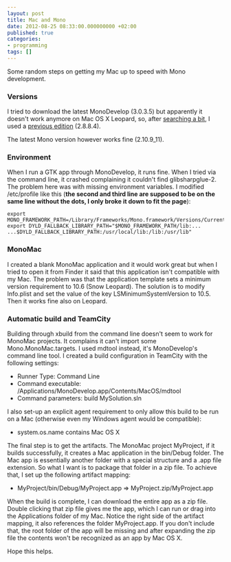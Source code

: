 ```yaml
---
layout: post
title: Mac and Mono
date: 2012-08-25 08:33:00.000000000 +02:00
published: true
categories:
- programming
tags: []
---
```


Some random steps on getting my Mac up to speed with Mono development.

### Versions

I tried to download the latest MonoDevelop (3.0.3.5) but apparently it doesn't work anymore on Mac OS X Leopard, so, after <a href="http://stackoverflow.com/questions/10590268/how-to-download-older-version-of-monodevelop">searching a bit</a>, I used a <a href="http://download.xamarin.com/monodevelop/Mac/MonoDevelop-2.8.8.4.dmg">previous edition</a> (2.8.8.4).

The latest Mono version however works fine (2.10.9_11).
<h3>Environment</h3>

When I run a GTK app through MonoDevelop, it runs fine. When I tried via the command line, it crashed complaining it couldn't find glibsharpglue-2. The problem here was with missing environment variables. I modified /etc/profile like this (<strong>the second and third line are supposed to be on the same line without the dots, I only broke it down to fit the page</strong>):

```
export MONO_FRAMEWORK_PATH=/Library/Frameworks/Mono.framework/Versions/Current
export DYLD_FALLBACK_LIBRARY_PATH="$MONO_FRAMEWORK_PATH/lib:...
...$DYLD_FALLBACK_LIBRARY_PATH:/usr/local/lib:/lib:/usr/lib"
```

<h3>MonoMac</h3>

I created a blank MonoMac application and it would work great but when I tried to open it from Finder it said that this application isn't compatible with my Mac. The problem was that the application template sets a minimum version requirement to 10.6 (Snow Leopard). The solution is to modify Info.plist and set the value of the key LSMinimumSystemVersion to 10.5. Then it works fine also on Leopard.
<h3>Automatic build and TeamCity</h3>

Building through xbuild from the command line doesn't seem to work for MonoMac projects. It complains it can't import some Mono.MonoMac.targets. I used mdtool instead, it's MonoDevelop's command line tool. I created a build configuration in TeamCity with the following settings:
<ul>
<li>Runner Type: Command Line</li>
<li>Command executable: /Applications/MonoDevelop.app/Contents/MacOS/mdtool</li>
<li>Command parameters: build MySolution.sln</li>
</ul>

I also set-up an explicit agent requirement to only allow this build to be run on a Mac (otherwise even my Windows agent would be compatible):
<ul>
<li>system.os.name contains Mac OS X</li>
</ul>

The final step is to get the artifacts. The MonoMac project MyProject, if it builds successfully, it creates a Mac application in the bin/Debug folder. The Mac app is essentially another folder with a special structure and a .app file extension. So what I want is to package that folder in a zip file. To achieve that, I set up the following artifact mapping:
<ul>
<li>MyProject/bin/Debug/MyProject.app => MyProject.zip/MyProject.app</li>
</ul>

When the build is complete, I can download the entire app as a zip file. Double clicking that zip file gives me the app, which I can run or drag into the Applications folder of my Mac. Notice the right side of the artifact mapping, it also references the folder MyProject.app. If you don't include that, the root folder of the app will be missing and after expanding the zip file the contents won't be recognized as an app by Mac OS X.

Hope this helps.
